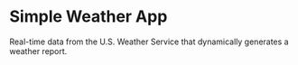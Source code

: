 # Simple Weather App
Real-time data from the U.S. Weather Service that dynamically generates a weather report.
